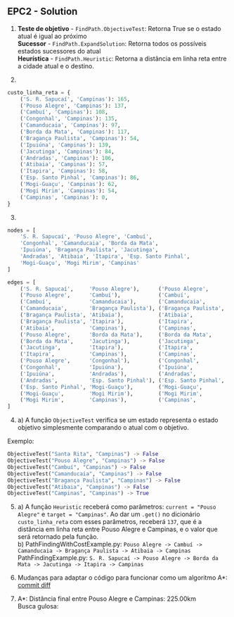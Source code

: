 ## EPC2 - Solution

1) **Teste de objetivo** - `FindPath.ObjectiveTest`: Retorna True se o estado atual é igual ao próximo\
**Sucessor** - `FindPath.ExpandSolution`: Retorna todos os possíveis estados sucessores do atual\
**Heurística** - `FindPath.Heuristic`: Retorna a distância em linha reta entre a cidade atual e o destino.

2)
```python
custo_linha_reta = {
    ('S. R. Sapucaí', 'Campinas'): 165,
    ('Pouso Alegre', 'Campinas'): 137,
    ('Cambuí', 'Campinas'): 108,
    ('Congonhal', 'Campinas'): 135,
    ('Camanducaia', 'Campinas'): 97,
    ('Borda da Mata', 'Campinas'): 117,
    ('Bragança Paulista', 'Campinas'): 54,
    ('Ipuiúna', 'Campinas'): 139,
    ('Jacutinga', 'Campinas'): 84,
    ('Andradas', 'Campinas'): 106,
    ('Atibaia', 'Campinas'): 57,
    ('Itapira', 'Campinas'): 58,
    ('Esp. Santo Pinhal', 'Campinas'): 86,
    ('Mogi-Guaçu', 'Campinas'): 62,
    ('Mogi Mirim', 'Campinas'): 54,
    ('Campinas', 'Campinas'): 0,
}
```

3)
```python
nodes = [
    'S. R. Sapucaí', 'Pouso Alegre', 'Cambuí',
    'Congonhal', 'Camanducaia', 'Borda da Mata',
    'Ipuiúna', 'Bragança Paulista', 'Jacutinga',
    'Andradas', 'Atibaia', 'Itapira', 'Esp. Santo Pinhal',
    'Mogi-Guaçu', 'Mogi Mirim', 'Campinas'
]

edges = [
    ('S. R. Sapucaí',     'Pouso Alegre'),      ('Pouso Alegre',      'S. R. Sapucaí'),
    ('Pouso Alegre',      'Cambuí'),            ('Cambuí',            'Pouso Alegre'),
    ('Cambuí',            'Camanducaia'),       ('Camanducaia',       'Cambuí'),
    ('Camanducaia',       'Bragança Paulista'), ('Bragança Paulista', 'Camanducaia'),
    ('Bragança Paulista', 'Atibaia'),           ('Atibaia',           'Bragança Paulista'),
    ('Bragança Paulista', 'Itapira'),           ('Itapira',           'Bragança Paulista'),
    ('Atibaia',           'Campinas'),          ('Campinas',          'Atibaia'),
    ('Pouso Alegre',      'Borda da Mata'),     ('Borda da Mata',     'Pouso Alegre'),
    ('Borda da Mata',     'Jacutinga'),         ('Jacutinga',         'Borda da Mata'),
    ('Jacutinga',         'Itapira'),           ('Itapira',           'Jacutinga'),
    ('Itapira',           'Campinas'),          ('Campinas',          'Itapira'),
    ('Pouso Alegre',      'Congonhal'),         ('Congonhal',         'Pouso Alegre'),
    ('Congonhal',         'Ipuiúna'),           ('Ipuiúna',           'Congonhal'),
    ('Ipuiúna',           'Andradas'),          ('Andradas',          'Ipuiúna'),
    ('Andradas',          'Esp. Santo Pinhal'), ('Esp. Santo Pinhal', 'Andradas'),
    ('Esp. Santo Pinhal', 'Mogi-Guaçu'),        ('Mogi-Guaçu',        'Esp. Santo Pinhal'),
    ('Mogi-Guaçu',        'Mogi Mirim'),        ('Mogi Mirim',        'Mogi-Guaçu'),
    ('Mogi Mirim',        'Campinas'),          ('Campinas',          'Mogi Mirim'),
]
```

4) a) A função `ObjectiveTest` verifica se um estado representa o estado objetivo simplesmente comparando o atual com o objetivo.

Exemplo:
```python
ObjectiveTest("Santa Rita", "Campinas") -> False
ObjectiveTest("Pouso Alegre", "Campinas") -> False
ObjectiveTest("Cambuí", "Campinas") -> False
ObjectiveTest("Camanducaia", "Campinas") -> False
ObjectiveTest("Bragança Paulista", "Campinas") -> False
ObjectiveTest("Atibaia", "Campinas") -> False
ObjectiveTest("Campinas", "Campinas") -> True
```

5) a) A função `Heuristic` receberá como parâmetros: `current = "Pouso Alegre"`  e `target = "Campinas"`. Ao dar um `.get()` no dicionário `custo_linha_reta` com esses parâmetros, receberá `137`, que é a distância em linha reta entre Pouso Alegre e Campinas, e o valor que será retornado pela função.\
b) PathFindingWithCostExample.py: `Pouso Alegre -> Cambuí -> Camanducaia -> Bragança Paulista -> Atibaia -> Campinas`\
PathFindingExample.py: `S. R. Sapucaí -> Pouso Alegre -> Borda da Mata -> Jacutinga -> Itapira -> Campinas`

6) Mudanças para adaptar o código para funcionar como um algoritmo A*: [commit diff](https://github.com/mugbug/search-algorithms/commit/b77932edf52ae54bd69afac9f78c1d8b9367f386)

7) A*: Distância final entre Pouso Alegre e Campinas: 225.00km\
Busca gulosa: 